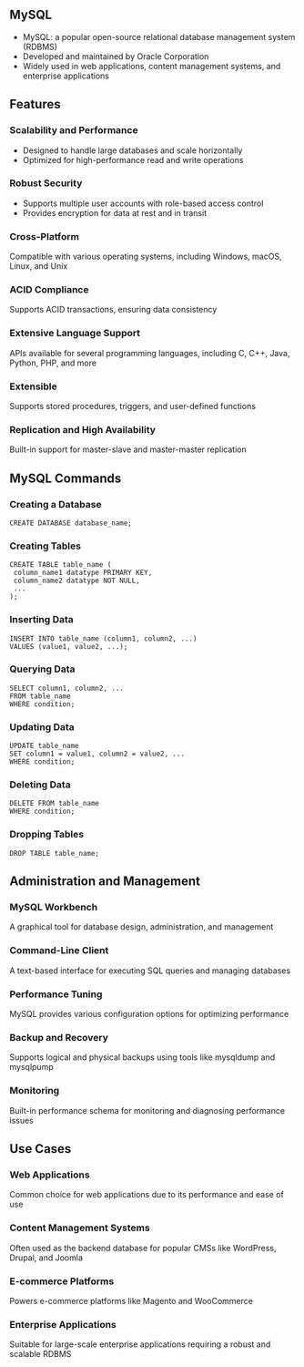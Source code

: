 ## MySQL
- MySQL: a popular open-source relational database management system (RDBMS)
- Developed and maintained by Oracle Corporation
- Widely used in web applications, content management systems, and enterprise applications

## Features

### Scalability and Performance
- Designed to handle large databases and scale horizontally
- Optimized for high-performance read and write operations

### Robust Security
- Supports multiple user accounts with role-based access control
- Provides encryption for data at rest and in transit

### Cross-Platform
Compatible with various operating systems, including Windows, macOS, Linux, and Unix

### ACID Compliance
Supports ACID transactions, ensuring data consistency

### Extensive Language Support
APIs available for several programming languages, including C, C++, Java, Python, PHP, and more

### Extensible
Supports stored procedures, triggers, and user-defined functions

### Replication and High Availability
Built-in support for master-slave and master-master replication

## MySQL Commands
### Creating a Database

```
CREATE DATABASE database_name;
```

### Creating Tables

```
CREATE TABLE table_name (
 column_name1 datatype PRIMARY KEY,
 column_name2 datatype NOT NULL,
 ...
);
```

### Inserting Data

```
INSERT INTO table_name (column1, column2, ...)
VALUES (value1, value2, ...);
```

### Querying Data

```
SELECT column1, column2, ...
FROM table_name
WHERE condition;
```

### Updating Data

```
UPDATE table_name
SET column1 = value1, column2 = value2, ...
WHERE condition;
```

### Deleting Data

```
DELETE FROM table_name
WHERE condition;
```

### Dropping Tables

```
DROP TABLE table_name;
```

## Administration and Management

### MySQL Workbench
A graphical tool for database design, administration, and management

### Command-Line Client
A text-based interface for executing SQL queries and managing databases

### Performance Tuning
MySQL provides various configuration options for optimizing performance

### Backup and Recovery
Supports logical and physical backups using tools like mysqldump and mysqlpump

### Monitoring
Built-in performance schema for monitoring and diagnosing performance issues

## Use Cases

### Web Applications
Common choice for web applications due to its performance and ease of use

### Content Management Systems
Often used as the backend database for popular CMSs like WordPress, Drupal, and Joomla

### E-commerce Platforms
Powers e-commerce platforms like Magento and WooCommerce

### Enterprise Applications
Suitable for large-scale enterprise applications requiring a robust and scalable RDBMS
